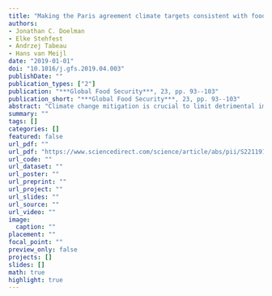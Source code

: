 ```yaml
---
title: "Making the Paris agreement climate targets consistent with food security objectives"
authors: 
- Jonathan C. Doelman
- Elke Stehfest
- Andrzej Tabeau
- Hans van Meijl
date: "2019-01-01"
doi: "10.1016/j.gfs.2019.04.003"
publishDate: ""
publication_types: ["2"]
publication: "***Global Food Security***, 23, pp. 93--103"
publication_short: "***Global Food Security***, 23, pp. 93--103"
abstract: "Climate change mitigation is crucial to limit detrimental impacts of climate change on food production. However, cost-optimal mitigation pathways consistent with the Paris agreement project large-scale land-based mitigation for bio-energy and afforestation to achieve stringent climate targets. Land demand from land-based mitigation leads to competition with food production, raising concerns that climate policy (SDG13  climate action) conflicts with food security objectives (SDG2  zero hunger). In this study we use the computable general equilibrium model MAGNET and the IMAGE integrated assessment model to quantify the food security effects of large-scale land-based mitigation. Subsequently, we implement two measures to prevent reduced food security: increased agricultural intensification and reduced meat consumption. We show that large-scale land-based mitigation (600 Mha in 2050) leads to increased food prices (11), reduced food availability (230 kcal/cap/day) and substantially more people at risk of hunger (230 million) compared to the baseline scenario in 2050, most notably in developing regions. Land-based mitigation also leads to yield increases (9) and intensified ruminant production (11). Additional crop yield improvement (9) and intensification in ruminant production (3) could prevent the negative effect of mitigation on food security. Introducing a reduction in meat consumption in high- and middle-income regions reduces required crop yield improvement (7) and ruminant intensification (2). Our study highlights the importance of transparency about food security effects in climate change mitigation scenarios. In addition, it provides an example of explicitly including measures to limit negative trade-offs in mitigation scenarios. In this way, we show how the Paris agreement can be made consistent with food security objectives and how multiple Sustainable Development Goals can be achieved."
summary: ""
tags: []
categories: []
featured: false
url_pdf: ""
url_pdf: "https://www.sciencedirect.com/science/article/abs/pii/S2211912418301263 https://linkinghub.elsevier.com/retrieve/pii/S2211912418301263"
url_code: ""
url_dataset: ""
url_poster: ""
url_preprint: ""
url_project: ""
url_slides: ""
url_source: ""
url_video: ""
image: 
  caption: ""
placement: ""
focal_point: ""
preview_only: false
projects: []
slides: []
math: true
highlight: true
---
```

